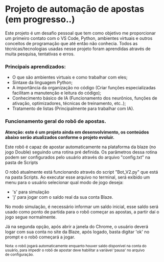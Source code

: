 # Projeto de automação de apostas (em progresso..)

Este projeto é um desafio pessoal que tem como objetivo me proporcionar um primeiro contato com o VS Code, Python, ambientes virtuais e outros conceitos de programação que até então não conhecia. Todos as técnicas/tecnologias usadas nesse projeto foram aprendidas através de muita pesquisa, tentativas e erros.

### Principais aprendizados:
* O que são ambientes virtuais e como trabalhar com eles;
* Sintaxe da linguagem Python;
* A importância da organização no código (Criar funções especializadas facilitam a manutenção e leitura do código);
* Conhecimento básico de IA (Funcionamento dos neurônios, funções de ativação, optimizadores, técnicas de treinamento, etc..);
* Tratamento de listas (Principalmente para trabalhar com IA).

### Funcionamento geral do robô de apostas.
**Atenção: este é um projeto ainda em desenvolvimento, os conteúdos abaixo serão atualizados conforme o projeto evoluir.**

Este robô é capaz de apostar automaticamente na plataforma da blaze (no jogo Double) seguindo uma rotina pré definida. Os parâmetros dessa rotina podem ser configurados pelo usuário através do arquivo "config.txt" na pasta de Scripts

O robô atualmente está funcionando através do script "Bot_V2.py" que está na pasta Scripts. Ao executar esse arquivo no terminal, será exibido um menu para o usuário selecionar qual modo de jogo deseja:

* 's' para simulação
* 'j' para jogar com o saldo real da sua conta Blaze.

No modo simulação, é necessário informar um saldo inicial, esse saldo será usado como ponto de partida para o robô começar as apostas, a partir daí o jogo segue normalmente.

Já na segunda opção, após abrir a janela do Chrome, o usuário deverá logar com sua conta no site da Blaze, após logado, basta digitar 'ok' no prompt e o robô começará a jogar.

<sub>Nota: o robô jogará automaticamente enquanto houver saldo disponível na conta do usuário, para impedir o robô de apostar deve habilitar a variável 'pausa' no arquivo de configuração.</sub>
